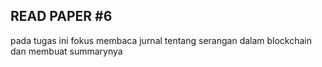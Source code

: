 ## READ PAPER #6

pada tugas ini fokus membaca jurnal tentang serangan dalam blockchain dan membuat summarynya
